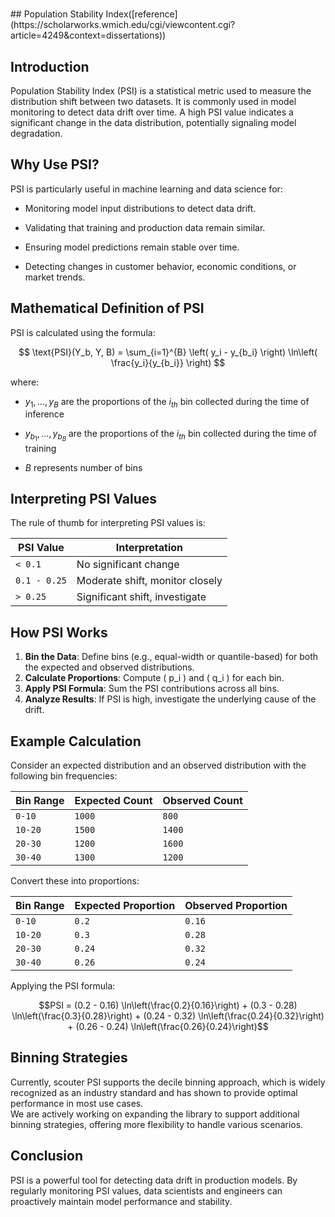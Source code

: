 <h1 align="center">

</h1>
## Population Stability Index([reference](https://scholarworks.wmich.edu/cgi/viewcontent.cgi?article=4249&context=dissertations))


## Introduction

Population Stability Index (PSI) is a statistical metric used to measure the distribution shift between two datasets. It is commonly used in model monitoring to detect data drift over time. A high PSI value indicates a significant change in the data distribution, potentially signaling model degradation.


## Why Use PSI?

PSI is particularly useful in machine learning and data science for:


- Monitoring model input distributions to detect data drift.

- Validating that training and production data remain similar.

- Ensuring model predictions remain stable over time.

- Detecting changes in customer behavior, economic conditions, or market trends.


## Mathematical Definition of PSI

PSI is calculated using the formula:


$$
\text{PSI}(Y_b, Y, B) = \sum_{i=1}^{B} \left( y_i - y_{b_i} \right) \ln\left( \frac{y_i}{y_{b_i}} \right)
$$


where:
- $y_1, . . . , y_B$ are the proportions of the $i_{th}$ bin collected during the time of inference

- $y_{b_1}, . . . , y_{b_B}$ are the proportions of the $i_{th}$ bin collected during the time of training

- $B$ represents number of bins


## Interpreting PSI Values

The rule of thumb for interpreting PSI values is:

| **PSI Value** | **Interpretation**                |
|---------------|-----------------------------------|
| `< 0.1`       | No significant change             |
| `0.1 - 0.25`  | Moderate shift, monitor closely   |
| `> 0.25`      | Significant shift, investigate    |

## How PSI Works

1. **Bin the Data**: Define bins (e.g., equal-width or quantile-based) for both the expected and observed distributions.
2. **Calculate Proportions**: Compute \( p_i \) and \( q_i \) for each bin.
3. **Apply PSI Formula**: Sum the PSI contributions across all bins.
4. **Analyze Results**: If PSI is high, investigate the underlying cause of the drift.

## Example Calculation

Consider an expected distribution and an observed distribution with the following bin frequencies:

| **Bin Range** | **Expected Count** | **Observed Count** |
|---------------|--------------------|--------------------|
| `0-10`        | `1000`             | `800`              |
| `10-20`       | `1500`             | `1400`             |
| `20-30`       | `1200`             | `1600`             |
| `30-40`       | `1300`             | `1200`             |

Convert these into proportions:

| **Bin Range** | **Expected Proportion**  | **Observed Proportion**  |
|---------------|--------------------------------------|--------------------------------------|
| `0-10`        | `0.2`                                | `0.16`                               |
| `10-20`       | `0.3`                                | `0.28`                               |
| `20-30`       | `0.24`                               | `0.32`                               |
| `30-40`       | `0.26`                               | `0.24`                               |

Applying the PSI formula:

$$PSI = (0.2 - 0.16) \ln\left(\frac{0.2}{0.16}\right) + (0.3 - 0.28) \ln\left(\frac{0.3}{0.28}\right) + (0.24 - 0.32) \ln\left(\frac{0.24}{0.32}\right) + (0.26 - 0.24) \ln\left(\frac{0.26}{0.24}\right)$$

## Binning Strategies

Currently, scouter PSI supports the decile binning approach, which is widely recognized as an industry standard and has shown to provide optimal performance in most use cases.  
We are actively working on expanding the library to support additional binning strategies, offering more flexibility to handle various scenarios.


## Conclusion

PSI is a powerful tool for detecting data drift in production models. By regularly monitoring PSI values, data scientists and engineers can proactively maintain model performance and stability.